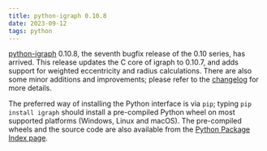 ```yaml
---
title: python-igraph 0.10.8
date: 2023-09-12
tags: python
---
```


[python-igraph](https://python.igraph.org/en/0.10.8/) 0.10.8, the seventh bugfix release of the 0.10 series, has arrived. This release updates the C core of igraph to 0.10.7, and adds support for weighted eccentricity and radius calculations. There are also some minor additions and improvements; please refer to the [changelog](https://github.com/igraph/python-igraph/releases/tag/0.10.8) for more details.

The preferred way of installing the Python interface is via `pip`; typing `pip install igraph` should install a pre-compiled Python wheel on most supported platforms (Windows, Linux and macOS). The pre-compiled wheels and the source code are also available from the [Python Package Index page](https://pypi.org/project/igraph/0.10.8/).

